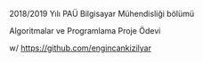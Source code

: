 2018/2019 Yılı PAÜ Bilgisayar Mühendisliği bölümü

Algoritmalar ve Programlama Proje Ödevi

w/ https://github.com/engincankizilyar
